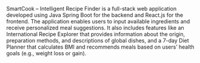 SmartCook – Intelligent Recipe Finder is a full-stack web application developed using Java Spring Boot for the backend and React.js for the frontend. 
The application enables users to input available ingredients and receive personalized meal suggestions. It also includes features like an International Recipe Explorer that provides 
information about the origin, preparation methods, and descriptions of global dishes, and a 7-day Diet Planner that calculates BMI and recommends meals based on users’ health goals (e.g., weight loss or gain).
